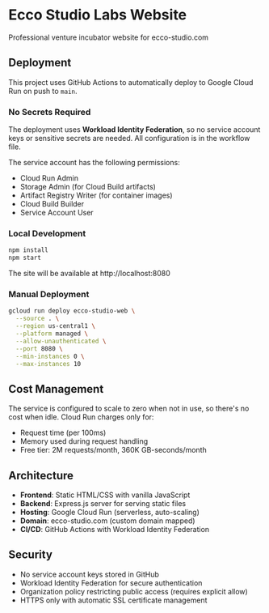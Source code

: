 # Ecco Studio Labs Website

Professional venture incubator website for ecco-studio.com

## Deployment

This project uses GitHub Actions to automatically deploy to Google Cloud Run on push to `main`.

### No Secrets Required

The deployment uses **Workload Identity Federation**, so no service account keys or sensitive secrets are needed. All configuration is in the workflow file.

The service account has the following permissions:
- Cloud Run Admin
- Storage Admin (for Cloud Build artifacts)
- Artifact Registry Writer (for container images)
- Cloud Build Builder
- Service Account User

### Local Development

```bash
npm install
npm start
```

The site will be available at http://localhost:8080

### Manual Deployment

```bash
gcloud run deploy ecco-studio-web \
  --source . \
  --region us-central1 \
  --platform managed \
  --allow-unauthenticated \
  --port 8080 \
  --min-instances 0 \
  --max-instances 10
```

## Cost Management

The service is configured to scale to zero when not in use, so there's no cost when idle. Cloud Run charges only for:
- Request time (per 100ms)
- Memory used during request handling
- Free tier: 2M requests/month, 360K GB-seconds/month

## Architecture

- **Frontend**: Static HTML/CSS with vanilla JavaScript
- **Backend**: Express.js server for serving static files
- **Hosting**: Google Cloud Run (serverless, auto-scaling)
- **Domain**: ecco-studio.com (custom domain mapped)
- **CI/CD**: GitHub Actions with Workload Identity Federation

## Security

- No service account keys stored in GitHub
- Workload Identity Federation for secure authentication
- Organization policy restricting public access (requires explicit allow)
- HTTPS only with automatic SSL certificate management
